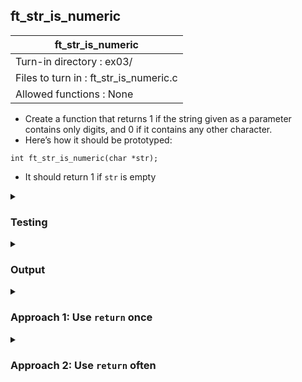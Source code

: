 ## ft_str_is_numeric

|               ft_str_is_numeric        |
|---------------------------------|
| Turn-in directory : ex03/       |
| Files to turn in : ft_str_is_numeric.c |
| Allowed functions : None       |

- Create a function that returns 1 if the string given as a parameter contains only digits, and 0 if it contains any other character.
- Here’s how it should be prototyped:
```
int ft_str_is_numeric(char *str);
```
- It should return 1 if <code>str</code> is empty

<details>
<summary><h3>Testing</h3></summary>

<pre><code>#include &ltstdio.h&gt
int	main(void)
{
	char	str1[4] = "abc";
	char	str2[4] = "de0";
	char	str3[4] = "123";
	char	str4[1] = "";
	char	str5[1];

	printf("%d\n", ft_str_is_numeric(str1));
	printf("%d\n", ft_str_is_numeric(str2));
	printf("%d\n", ft_str_is_numeric(str3));
	printf("%d\n", ft_str_is_numeric(str4));
	printf("%d\n", ft_str_is_numeric(str5));
	return (0);
}</code></pre>

When working with strings, it's useful to also test with empty (<code>str4</code>) and null (<code>str5</code>) strings. Even though this may not be required by the task, it can be useful to understand what happens when you do apply the function you've written to an empty or null string. 

See [testing file](main.c)

</details>

<details>
<summary><h3>Output</h3></summary>

<pre><code>0
0
1
1
0</code></pre>

The output for the last test using a null string may differ since it is undefined behaviour. 

</details>

<details>
<summary><h3>Approach 1: Use <code>return</code> once</h3></summary>

This <a href=ft_str_is_numeric_v1.c>approach</a> creates an integer variable <code>r</code> to hold the return value. This is to avoid using multiple <code>return</code> statements. 

The logic of this approach is very similar to Approach 1 for <a href=../02_ft_str_is_alpha>ft_str_is_alpha</a>. The only difference is adjusting the <code>if</code> statement to check for digits instead of alphabetical characters.

</details>

<details>
<summary><h3>Approach 2: Use <code>return</code> often</h3></summary>

This <a href=ft_str_is_numeric_v2.c>approach</a> uses more return statements as well as a helper function. It has a very similar logic to Approach 2 for <a href=../02_ft_str_is_alpha>ft_str_is_alpha</a>. The only difference is adjusting the <code>if</code> statement to check for digits instead of alphabetical characters. This time, the helper function evaluates whether a character is a digit. 

</details>
